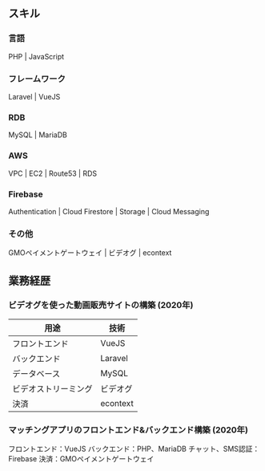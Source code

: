 ## スキル

### 言語

PHP | JavaScript

### フレームワーク

Laravel | VueJS

### RDB
MySQL | MariaDB

### AWS

VPC | EC2 | Route53 | RDS

### Firebase

Authentication | Cloud Firestore | Storage | Cloud Messaging

### その他

GMOペイメントゲートウェイ | ビデオグ | econtext

## 業務経歴

### ビデオグを使った動画販売サイトの構築 (2020年)

|用途|技術
| ---- | ----
|フロントエンド|VueJS
|バックエンド|Laravel
|データベース|MySQL
|ビデオストリーミング|ビデオグ
|決済|econtext|

### マッチングアプリのフロントエンド&バックエンド構築 (2020年)

フロントエンド：VueJS
バックエンド：PHP、MariaDB
チャット、SMS認証：Firebase
決済：GMOペイメントゲートウェイ
